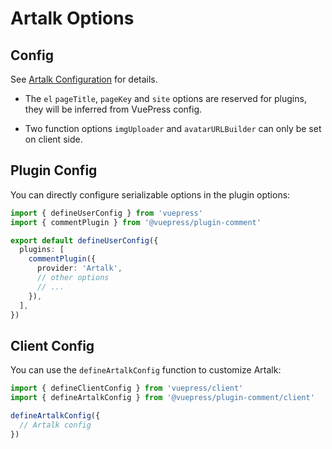 # Artalk Options

## Config

See [Artalk Configuration](https://artalk.js.org/guide/frontend/config.html) for details.

- The `el` `pageTitle`, `pageKey` and `site` options are reserved for plugins, they will be inferred from VuePress config.

- Two function options `imgUploader` and `avatarURLBuilder` can only be set on client side.

## Plugin Config

You can directly configure serializable options in the plugin options:

```ts title=".vuepress/config.ts"
import { defineUserConfig } from 'vuepress'
import { commentPlugin } from '@vuepress/plugin-comment'

export default defineUserConfig({
  plugins: [
    commentPlugin({
      provider: 'Artalk',
      // other options
      // ...
    }),
  ],
})
```

## Client Config

You can use the `defineArtalkConfig` function to customize Artalk:

```ts title=".vuepress/client.ts"
import { defineClientConfig } from 'vuepress/client'
import { defineArtalkConfig } from '@vuepress/plugin-comment/client'

defineArtalkConfig({
  // Artalk config
})
```
